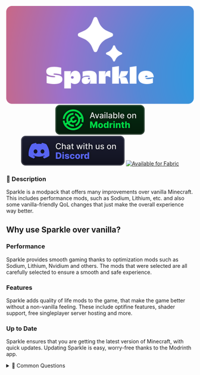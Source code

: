 <div align="center">

![Sparkle's Banner](https://raw.githubusercontent.com/DynoPlays/sparkle/e90a369a5fa38607b010b871d0e3fbb2aeec96fc/Assets/SparkleBanner.png)
[![Available on Modrinth](https://raw.githubusercontent.com/intergrav/devins-badges/refs/heads/v3/assets/cozy/available/modrinth_vector.svg)](https://modrinth.com/modpack/shiny.sparkle)
[![Chat with us on Discord](https://raw.githubusercontent.com/intergrav/devins-badges/c7fd18efdadd1c3f12ae56b49afd834640d2d797/assets/cozy/social/discord-plural_vector.svg)](https://discord.gg/DdW6y4Zd37)
[![Available for Fabric](https://raw.githubusercontent.com/intergrav/devins-badges/refs/heads/v3/assets/cozy/supported/fabric_vector.svg)](https://modrinth.com/modpack/shiny.sparkle/versions?l=fabric)
</div>

### 📝 Description
Sparkle is a modpack that offers many improvements over vanilla Minecraft. This includes performance mods, such as Sodium, Lithium, etc. and also some vanilla-friendly QoL changes that just make the overall experience way better.

## Why use Sparkle over vanilla?
### Performance
Sparkle provides smooth gaming thanks to optimization mods such as Sodium, Lithium, Nvidium and others. The mods that were selected are all carefully selected to ensure a smooth and safe experience.
### Features
Sparkle adds quality of life mods to the game, that make the game better without a non-vanilla feeling. These include optifine features, shader support, free singleplayer server hosting and more.
### Up to Date
Sparkle ensures that you are getting the latest version of Minecraft, with quick updates. Updating Sparkle is easy, worry-free thanks to the Modrinth app.

<details>
<summary>🤔 Common Questions</summary>

Q: How do I install the modpack?
> 
> A: Download and install the Modrinth app on https://modrinth.com/app, then click "Download" at the top of the page and click "Install with Modrinth App".

Q: Is this secure & can I get banned on servers for using this?
> 
> A: Sparkle is completly safe and all mods were carefully reviewed for any potential malware. Your chances of getting banned on a Minecraft server for using our modpack is almost impossible, however please make sure the server's rules do not state you cannot use client-sided mods.

Q: Is there a download for the Curseforge app?
> 
> A: No, there isn't since many mods included in Sparkle aren't on Curseforge. We have also decided to stay away from Curseforge.

Q: Does this support mobile?
> 
> A: No, Sparkle doesn't support mobile as it's only avaiable on java edition. PojavLauncher and other similar projects are also not supported due to incompatibilities between certain mods and PojavLauncher.
</details>
